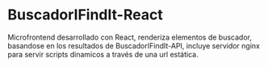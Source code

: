 # BuscadorIFindIt-React
Microfrontend desarrollado con React, renderiza elementos de buscador, basandose en los resultados de BuscadorIFindIt-API, incluye servidor nginx para servir scripts dinamicos a través de una url estática.